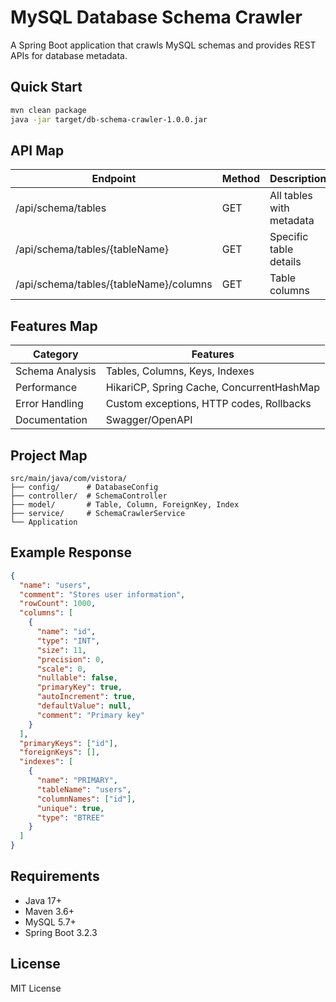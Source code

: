 # MySQL Database Schema Crawler

A Spring Boot application that crawls MySQL schemas and provides REST APIs for database metadata.

## Quick Start

```bash
mvn clean package
java -jar target/db-schema-crawler-1.0.0.jar
```

## API Map

| Endpoint | Method | Description |
|----------|--------|-------------|
| /api/schema/tables | GET | All tables with metadata |
| /api/schema/tables/{tableName} | GET | Specific table details |
| /api/schema/tables/{tableName}/columns | GET | Table columns |

## Features Map

| Category | Features |
|----------|----------|
| Schema Analysis | Tables, Columns, Keys, Indexes |
| Performance | HikariCP, Spring Cache, ConcurrentHashMap |
| Error Handling | Custom exceptions, HTTP codes, Rollbacks |
| Documentation | Swagger/OpenAPI |

## Project Map

```
src/main/java/com/vistora/
├── config/      # DatabaseConfig
├── controller/  # SchemaController
├── model/       # Table, Column, ForeignKey, Index
├── service/     # SchemaCrawlerService
└── Application
```

## Example Response

```json
{
  "name": "users",
  "comment": "Stores user information",
  "rowCount": 1000,
  "columns": [
    {
      "name": "id",
      "type": "INT",
      "size": 11,
      "precision": 0,
      "scale": 0,
      "nullable": false,
      "primaryKey": true,
      "autoIncrement": true,
      "defaultValue": null,
      "comment": "Primary key"
    }
  ],
  "primaryKeys": ["id"],
  "foreignKeys": [],
  "indexes": [
    {
      "name": "PRIMARY",
      "tableName": "users",
      "columnNames": ["id"],
      "unique": true,
      "type": "BTREE"
    }
  ]
}
```

## Requirements

- Java 17+
- Maven 3.6+
- MySQL 5.7+
- Spring Boot 3.2.3

## License

MIT License 